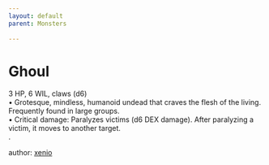 ```yaml
---
layout: default
parent: Monsters 
   
--- 
```

# Ghoul
3 HP, 6 WIL, claws (d6)  
• Grotesque, mindless, humanoid undead that craves the flesh of the living.   Frequently found in large groups.  
• Critical damage: Paralyzes victims (d6 DEX damage).   After paralyzing a victim, it moves to another target.  
.  




author: [xenio](https://xenioinabottle.blogspot.com/2021/02/classic-monsters-for-cairnito-part-1.html) 



